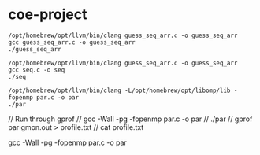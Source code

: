 # coe-project

```
/opt/homebrew/opt/llvm/bin/clang guess_seq_arr.c -o guess_seq_arr
gcc guess_seq_arr.c -o guess_seq_arr
./guess_seq_arr
```

```
/opt/homebrew/opt/llvm/bin/clang guess_seq_arr.c -o guess_seq_arr
gcc seq.c -o seq
./seq
```

```
/opt/homebrew/opt/llvm/bin/clang -L/opt/homebrew/opt/libomp/lib -fopenmp par.c -o par
./par
```

// Run through gprof
// gcc -Wall -pg -fopenmp par.c -o par
// ./par
// gprof par gmon.out > profile.txt
// cat profile.txt

gcc  -Wall -pg -fopenmp par.c -o par